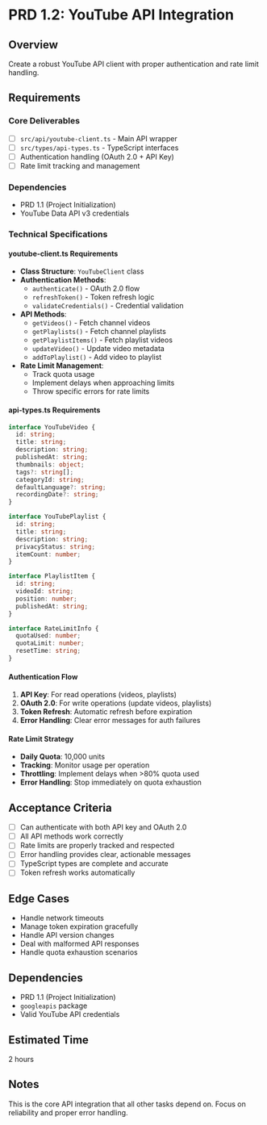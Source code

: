 # PRD 1.2: YouTube API Integration

## Overview
Create a robust YouTube API client with proper authentication and rate limit handling.

## Requirements

### Core Deliverables
- [ ] `src/api/youtube-client.ts` - Main API wrapper
- [ ] `src/types/api-types.ts` - TypeScript interfaces
- [ ] Authentication handling (OAuth 2.0 + API Key)
- [ ] Rate limit tracking and management

### Dependencies
- PRD 1.1 (Project Initialization)
- YouTube Data API v3 credentials

### Technical Specifications

#### youtube-client.ts Requirements
- **Class Structure**: `YouTubeClient` class
- **Authentication Methods**:
  - `authenticate()` - OAuth 2.0 flow
  - `refreshToken()` - Token refresh logic
  - `validateCredentials()` - Credential validation
- **API Methods**:
  - `getVideos()` - Fetch channel videos
  - `getPlaylists()` - Fetch channel playlists
  - `getPlaylistItems()` - Fetch playlist videos
  - `updateVideo()` - Update video metadata
  - `addToPlaylist()` - Add video to playlist
- **Rate Limit Management**:
  - Track quota usage
  - Implement delays when approaching limits
  - Throw specific errors for rate limits

#### api-types.ts Requirements
```typescript
interface YouTubeVideo {
  id: string;
  title: string;
  description: string;
  publishedAt: string;
  thumbnails: object;
  tags?: string[];
  categoryId: string;
  defaultLanguage?: string;
  recordingDate?: string;
}

interface YouTubePlaylist {
  id: string;
  title: string;
  description: string;
  privacyStatus: string;
  itemCount: number;
}

interface PlaylistItem {
  id: string;
  videoId: string;
  position: number;
  publishedAt: string;
}

interface RateLimitInfo {
  quotaUsed: number;
  quotaLimit: number;
  resetTime: string;
}
```

#### Authentication Flow
1. **API Key**: For read operations (videos, playlists)
2. **OAuth 2.0**: For write operations (update videos, playlists)
3. **Token Refresh**: Automatic refresh before expiration
4. **Error Handling**: Clear error messages for auth failures

#### Rate Limit Strategy
- **Daily Quota**: 10,000 units
- **Tracking**: Monitor usage per operation
- **Throttling**: Implement delays when >80% quota used
- **Error Handling**: Stop immediately on quota exhaustion

## Acceptance Criteria
- [ ] Can authenticate with both API key and OAuth 2.0
- [ ] All API methods work correctly
- [ ] Rate limits are properly tracked and respected
- [ ] Error handling provides clear, actionable messages
- [ ] TypeScript types are complete and accurate
- [ ] Token refresh works automatically

## Edge Cases
- Handle network timeouts
- Manage token expiration gracefully
- Handle API version changes
- Deal with malformed API responses
- Handle quota exhaustion scenarios

## Dependencies
- PRD 1.1 (Project Initialization)
- `googleapis` package
- Valid YouTube API credentials

## Estimated Time
2 hours

## Notes
This is the core API integration that all other tasks depend on. Focus on reliability and proper error handling.
